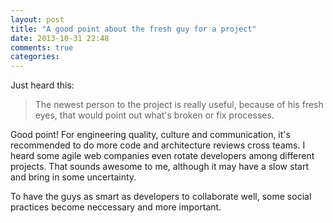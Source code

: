 ```yaml
---
layout: post
title: "A good point about the fresh guy for a project"
date: 2013-10-31 22:48
comments: true
categories: 
---
```


Just heard this:

> The newest person to the project is really useful, because of his fresh eyes, that would point out what's broken or fix processes.

Good point! For engineering quality, culture and communication, it's recommended to do more code and architecture reviews cross teams. I heard some agile web companies even rotate developers among different projects. That sounds awesome to me, although it may have a slow start and bring in some uncertainty.

To have the guys as smart as developers to collaborate well, some social practices become neccessary and more important.

